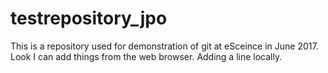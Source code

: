 # testrepository_jpo
This is a repository used for demonstration of git at eSceince in June 2017.
Look I can add things from the web browser.
Adding a line locally.
